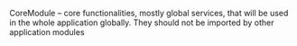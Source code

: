 CoreModule –  core functionalities, mostly global services, that will be used in the whole application globally. They should not be imported by other application modules